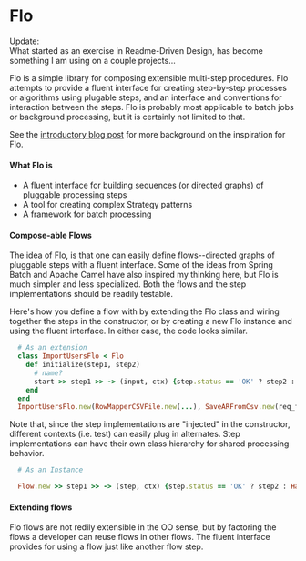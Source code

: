 Flo
===
Update:  
What started as an exercise in Readme-Driven Design, has become something I am using on a couple projects...

Flo is a simple library for composing extensible multi-step procedures.  Flo attempts to provide a fluent interface for creating step-by-step processes or algorithms using plugable steps, and an interface and conventions for interaction between the steps.  Flo is probably most applicable to batch jobs or background processing, but it is certainly not limited to that.

See the [introductory blog post](http://www.codecraftblog.com/2012/08/building-procedures-with-composition.html) for more background on the inspiration for Flo.

#### What Flo is
 - A fluent interface for building sequences (or directed graphs) of pluggable processing steps
 - A tool for creating complex Strategy patterns
 - A framework for batch processing

#### Compose-able Flows
The idea of Flo, is that one can easily define flows--directed graphs of pluggable steps with a fluent interface.  Some of the ideas from Spring Batch and Apache Camel have also inspired my thinking here, but Flo is much simpler and less specialized.  Both the flows and the step implementations should be readily testable.

Here's how you define a flow with by extending the Flo class and wiring together the steps in the constructor, or by creating a new Flo instance and using the fluent interface.  In either case, the code looks similar.  

```ruby
  # As an extension
  class ImportUsersFlo < Flo
    def initialize(step1, step2) 
      # name?
      start >> step1 >> -> (input, ctx) {step.status == 'OK' ? step2 : HandleErrorGeneric.new)
    end
  end
  ImportUsersFlo.new(RowMapperCSVFile.new(...), SaveARFromCsv.new(req_fields, ...)).start!
```

Note that, since the step implementations are "injected" in the constructor, different contexts (i.e. test) can easily plug in alternates.  Step implementations can have their own class hierarchy for shared processing behavior.


```ruby
  # As an Instance

  Flow.new >> step1 >> -> (step, ctx) {step.status == 'OK' ? step2 : HandleErrorGeneric.new)}.start!

```

#### Extending flows
Flo flows are not redily extensible in the OO sense, but by factoring the flows a developer can reuse flows in other flows.  The fluent interface provides for using a flow just like another flow step.
